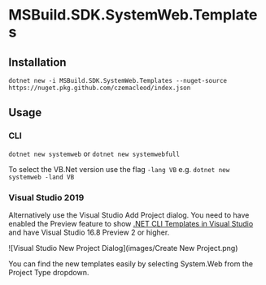 ﻿# MSBuild.SDK.SystemWeb.Templates

## Installation

`dotnet new -i MSBuild.SDK.SystemWeb.Templates --nuget-source https://nuget.pkg.github.com/czemacleod/index.json`

## Usage

### CLI
`dotnet new systemweb`
or
`dotnet new systemwebfull`

To select the VB.Net version use the flag `-lang VB`
e.g. `dotnet new systemweb -land VB`

### Visual Studio 2019
Alternatively use the Visual Studio Add Project dialog.
You need to have enabled the Preview feature to show [.NET CLI Templates in Visual Studio](https://devblogs.microsoft.com/dotnet/net-cli-templates-in-visual-studio/) and have Visual Studio 16.8 Preview 2 or higher.

![Visual Studio New Project Dialog](images/Create New Project.png)

You can find the new templates easily by selecting System.Web from the Project Type dropdown.
